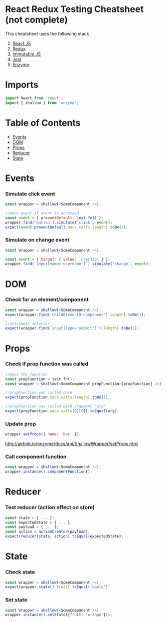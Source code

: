# React Redux Testing Cheatsheet (not complete)

This cheatsheet uses the following stack
1. [React JS](https://github.com/facebook/react)
2. [Redux](https://github.com/reactjs/redux)
3. [Immutable JS](https://github.com/facebook/immutable-js)
4. [Jest](https://github.com/facebook/jest)
5. [Enzyme](https://github.com/airbnb/enzyme) 

# Imports

```javascript
import React from 'react';
import { shallow } from 'enzyme';
```

# Table of Contents
- [Events](https://github.com/arjunu/react-redux-testing-cheatsheet#events)
- [DOM](https://github.com/arjunu/react-redux-testing-cheatsheet#dom)
- [Props](https://github.com/arjunu/react-redux-testing-cheatsheet#props)
- [Reducer](https://github.com/arjunu/react-redux-testing-cheatsheet#reducer)
- [State](https://github.com/arjunu/react-redux-testing-cheatsheet#state)

# Events

### Simulate click event

```javascript
const wrapper = shallow(<SomeComponent />);

//mock event if event is accessed
const event = { preventDefault: jest.fn() };
wrapper.find('button').simulate('click', event);
expect(event.preventDefault.mock.calls.length).toBe(1);
```
### Simulate on change event

```javascript
const wrapper = shallow(<SomeComponent />);

const event = { target: { value: 'user123' } };
wrapper.find(`input[name='username']`).simulate('change', event);
```

# DOM

### Check for an element/component

```javascript
const wrapper = shallow(<SomeComponent />);
expect(wrapper.find('ChildElementOrComponent').length).toBe(1);

//attribute selector
expect(wrapper.find(`input[type='submit']`).length).toBe(1);
```

# Props

### Check if prop function was called

```javascript
//mock the function
const propFunction = jest.fn();
const wrapper = shallow(<SomeComponent propFunction={propFunction} />);

//propFunction was called once
expect(propFunction.mock.calls.length).toBe(1);

//propFunction was called with argument 'arg'
expect(propFunction.mock.calls[0][0]).toEqual(arg);
```
### Update prop

```javascript
wrapper.setProps({ name: 'bar' });
```

http://airbnb.io/enzyme/docs/api/ShallowWrapper/setProps.html

### Call component function

```javascript
const wrapper = shallow(<SomeComponent />);
wrapper.instance().componentFunction();
```

# Reducer

### Test reducer (action effect on store)

```javascript
const state = { ... };
const expectedState = { ... };
const payload = { ... };
const action = actionCreator(payload);
expect(reducer(state, action).toEqual(expectedState);
```

# State

### Check state 

```javascript
const wrapper = shallow(<SomeComponent />);
expect(wrapper.state().fruit).toEqual('apple');
```

### Set state

```javascript
const wrapper = shallow(<SomeComponent />);
wrapper.instance().setState({fruit: 'orange'}));
```
